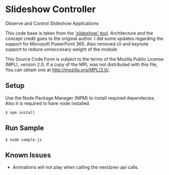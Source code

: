 Slideshow Controller
=========

Observe and Control Slideshow Applications

This code base is taken from the ['slideshow' tool](https://github.com/rse/slideshow). Architecture and the concept credit goes to the original author. I did some updates regarding the support for  Microsoft PowerPoint 365. Also removed cli and keynote support to reduce unneccesary weight of the module.

This Source Code Form is subject to the terms of the Mozilla Public
License (MPL), version 2.0. If a copy of the MPL was not distributed
with this file, You can obtain one at http://mozilla.org/MPL/2.0/.

Setup
------------

Use the Node Package Manager (NPM) to install required dependecies. Also it is required to have node installed.

    $ npm install

Run Sample
------------

    $ node sample.js

Known Issues
------------
- Animations will not play when calling the next/prev api calls.
